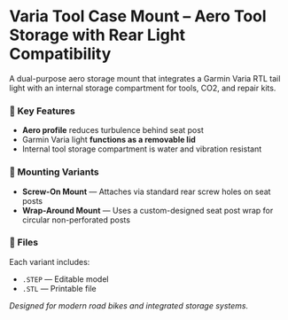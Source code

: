 # Varia Tool Case Mount – Aero Tool Storage with Rear Light Compatibility

A dual-purpose aero storage mount that integrates a Garmin Varia RTL tail light with an internal storage compartment for tools, CO2, and repair kits.

### 🧩 Key Features
- **Aero profile** reduces turbulence behind seat post
- Garmin Varia light **functions as a removable lid**
- Internal tool storage compartment is water and vibration resistant

### 🧷 Mounting Variants
- **Screw-On Mount** — Attaches via standard rear screw holes on seat posts
- **Wrap-Around Mount** — Uses a custom-designed seat post wrap for circular non-perforated posts

### 📁 Files
Each variant includes:
- `.STEP` — Editable model
- `.STL` — Printable file

*Designed for modern road bikes and integrated storage systems.*
